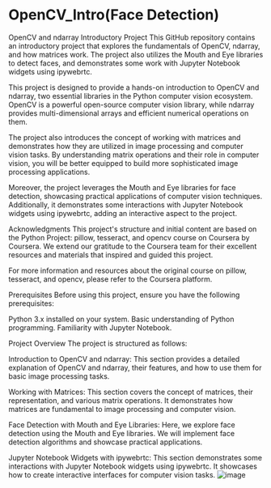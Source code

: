 # OpenCV_Intro(Face Detection)
OpenCV and ndarray Introductory Project
This GitHub repository contains an introductory project that explores the fundamentals of OpenCV, ndarray, and how matrices work. The project also utilizes the Mouth and Eye libraries to detect faces, and demonstrates some work with Jupyter Notebook widgets using ipywebrtc.


This project is designed to provide a hands-on introduction to OpenCV and ndarray, two essential libraries in the Python computer vision ecosystem. OpenCV is a powerful open-source computer vision library, while ndarray provides multi-dimensional arrays and efficient numerical operations on them.

The project also introduces the concept of working with matrices and demonstrates how they are utilized in image processing and computer vision tasks. By understanding matrix operations and their role in computer vision, you will be better equipped to build more sophisticated image processing applications.

Moreover, the project leverages the Mouth and Eye libraries for face detection, showcasing practical applications of computer vision techniques. Additionally, it demonstrates some interactions with Jupyter Notebook widgets using ipywebrtc, adding an interactive aspect to the project.

Acknowledgments
This project's structure and initial content are based on the Python Project: pillow, tesseract, and opencv course on Coursera by Coursera. We extend our gratitude to the Coursera team for their excellent resources and materials that inspired and guided this project.

For more information and resources about the original course on pillow, tesseract, and opencv, please refer to the Coursera platform.

Prerequisites
Before using this project, ensure you have the following prerequisites:

Python 3.x installed on your system.
Basic understanding of Python programming.
Familiarity with Jupyter Notebook.

Project Overview
The project is structured as follows:

Introduction to OpenCV and ndarray: This section provides a detailed explanation of OpenCV and ndarray, their features, and how to use them for basic image processing tasks.

Working with Matrices: This section covers the concept of matrices, their representation, and various matrix operations. It demonstrates how matrices are fundamental to image processing and computer vision.

Face Detection with Mouth and Eye Libraries: Here, we explore face detection using the Mouth and Eye libraries. We will implement face detection algorithms and showcase practical applications.

Jupyter Notebook Widgets with ipywebrtc: This section demonstrates some interactions with Jupyter Notebook widgets using ipywebrtc. It showcases how to create interactive interfaces for computer vision tasks.
![image](https://github.com/meliikaa/OpenCV_Intro/assets/111120849/98a71b48-7ef1-4655-91df-5f9e0aedf50d)
